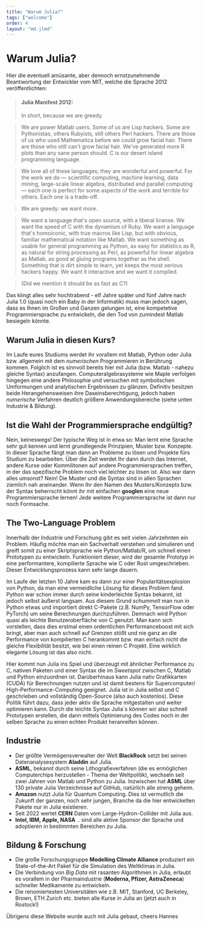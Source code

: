 ```yaml
---
title: "Warum Julia?"
tags: ["welcome"]
order: 4
layout: "md.jlmd"
---
```


# Warum Julia?

Hier die eventuell amüsante, aber dennoch ernstzunehmende Beantwortung der Entwickler vom MIT, welche die Sprache 2012 veröffentlichten:

> #### Julia Manifest 2012:
> In short, because we are greedy.

> We are power Matlab users. Some of us are Lisp hackers. Some are Pythonistas, others Rubyists, still others Perl hackers. There are those of us who used Mathematica before we could grow facial hair. There are those who still can't grow facial hair. We've generated more R plots than any sane person should. C is our desert island programming language.

> We love all of these languages; they are wonderful and powerful. For the work we do — scientific computing, machine learning, data mining, large-scale linear algebra, distributed and parallel computing — each one is perfect for some aspects of the work and terrible for others. Each one is a trade-off.

> We are greedy: we want more.

> We want a language that's open source, with a liberal license. We want the speed of C with the dynamism of Ruby. We want a language that's homoiconic, with true macros like Lisp, but with obvious, familiar mathematical notation like Matlab. We want something as usable for general programming as Python, as easy for statistics as R, as natural for string processing as Perl, as powerful for linear algebra as Matlab, as good at gluing programs together as the shell. Something that is dirt simple to learn, yet keeps the most serious hackers happy. We want it interactive and we want it compiled.

> (Did we mention it should be as fast as C?)

Das klingt alles sehr hochtrabend - elf Jahre später und fünf Jahre nach Julia 1.0 (quasi noch ein Baby in der Informatik) muss man jedoch sagen, dass es Ihnen im Großen und Ganzen gelungen ist, eine kompetetive Programmiersprache zu entwickeln, die den Tod von zumindest Matlab besiegeln könnte. 


## Warum Julia in diesen Kurs?

Im Laufe eures Studiums werdet ihr vorallem mit Matlab, Python oder Julia bzw. allgemein mit dem *numerischen* Programmieren in Berührung kommen. Folglich ist es sinnvoll bereits hier mit Julia (bzw. Matlab - nahezu gleiche Syntax) anzufangen. Computeralgebrasysteme wie Maple verfolgen hingegen eine andere Philosophie und versuchen mit symbolischen Umformungen und analytischen Ergebnissen zu glänzen. Definitiv besitzen beide Herangehensweisen ihre Daseinsberechtigung, jedoch haben *numerische* Verfahren deutlich größere Anwendungsbereiche (siehe unten Industrie & Bildung).

## Ist die Wahl der Programmiersprache endgültig?

Nein, keineswegs! Der typische Weg ist in etwa so: Man lernt eine Sprache sehr gut kennen und lernt grundlegende Prinzipien, Muster bzw. Konzepte. In dieser Sprache fängt man dann an Probleme zu lösen und Projekte fürs Studium zu bearbeiten. Über die Zeit werdet Ihr dann durch das Internet, andere Kurse oder Kommilitonen auf andere Programmiersprachen treffen, in der das spezifische Problem noch viel leichter zu lösen ist. Also war dann alles umsonst? Nein! Die Muster und die Syntax sind in allen Sprachen ziemlich nah aneinander. Wenn Ihr den Namen des Musters/Konzepts bzw. der Syntax beherrscht könnt ihr mit einfachen **googlen** eine neue Programmiersprache lernen! Jede weitere Programmiersprache ist dann nur noch Formsache. 


## The Two-Language Problem

Innerhalb der Industrie und Forschung gibt es seit vielen Jahrzehnten ein Problem. Häufig möchte man ein Sachverhalt verstehen und simulieren und greift somit zu einer Skriptsprache wie Python/Matlab/R, um schnell einen Prototypen zu entwickeln. Funktioniert dieser, wird der gesamte Prototyp in eine performantere, kompilierte Sprache wie C oder Rust umgeschrieben. Dieser Entwicklungsprozess kann sehr lange dauern. 

Im Laufe der letzten 10 Jahre kam es dann zur einer Popularitätsexplosion von Python, da man eine vermeidliche Lösung für dieses Problem fand. Python war schon immer durch seine kinderleichte Syntax bekannt, ist jedoch selbst äußerst langsam. Aus diesem Grund *schummelt* man nun in Python etwas und importiert direkt C-Pakete (z.B. NumPy, TensorFlow oder PyTorch) um seine Berechnungen durchzuführen. Demnach wird Python quasi als leichte Benutzeroberfläche von C genutzt. Man kann sich vorstellen, dass dies erstmal einen ordentlichen Performanceboost mit sich bringt, aber man auch schnell auf Grenzen stößt und nie ganz an die Performance von kompilierten C herankommt bzw. man einfach nicht die gleiche Flexibilität besitzt, wie bei einen reinen C Projekt. Eine wirklich elegante Lösung ist das also nicht. 

Hier kommt nun Julia ins Spiel und überzeugt mit ähnlicher Performance zu C, nativen Paketen und einer Syntax die im *Sweetspot* zwischen C, Matlab und Python einzuordnen ist. Darüberhinaus kann Julia nativ Grafikkarten (CUDA) für Berechnungen nutzen und ist damit bestens für Supercomputer/ High-Performance-Computing geeignet. Julia ist in Julia selbst und C geschrieben und vollständig Open-Source (also auch kostenlos). Diese Politik führt dazu, dass jeder aktiv die Sprache mitgestalten und weiter optimieren kann. Durch die leichte Syntax Julia`s können wir also schnell Prototypen erstellen, die dann mittels Optimierung des Codes noch in der selben Sprache zu einen echten Produkt heranreifen können. 

## Industrie

+ Der größte Vermögensverwalter der Welt **BlackRock** setzt bei seinen Datenanalysesystem **Aladdin** auf Julia.
+ **ASML**, bekannt durch seine Lithografieverfahren (die es ermöglichen Computerchips herzustellen - Thema der Weltpolitik), wechseln seit zwei Jahren von Matlab und Python zu Julia. Inzwischen hat **ASML** über 130 private Julia Verzeichnisse auf GitHub, natürlich alle streng geheim.
+ **Amazon** nutzt Julia für Quantum Computing. Dies ist vermutlich die Zukunft der ganzen, noch sehr jungen, Branche da die hier entwickelten Pakete nur in Julia existieren.
+ Seit 2022 wertet **CERN** Daten vom Large-Hydron-Collider mit Julia aus.
+ **Intel, IBM, Apple, NASA** .. sind alle aktive Sponsor der Sprache und adoptieren in bestimmten Bereichen zu Julia. 

 
## Bildung & Forschung 

+ Die große Forschungsgruppe **Modelling Climate Alliance** produziert ein State-of-the-Art Paket für die Simulation des Weltklimas in Julia.
+ Die Verbindung von *Big Data* mit rasanten Algorithmen in Julia, erlaubt es vorallem in der Pharmaindustrie (**Moderna, Pfizer, AstraZeneca**) schneller Medikamente zu entwickeln.
+ Die renomiertesten Universitäten wie z.B. MIT, Stanford, UC Berkeley, Brown, ETH Zurich etc. bieten alle Kurse in Julia an (jetzt auch in Rostock!)

Übrigens diese Website wurde auch mit Julia gebaut, cheers Hannes